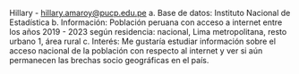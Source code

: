 Hillary - hillary.amaroy@pucp.edu.pe 
a. Base de datos: Instituto Nacional de Estadística
b. Información: Población peruana con acceso a internet entre los años 2019 - 2023 según residencia:  nacional, Lima metropolitana, resto urbano 1, área rural 
c. Interés: Me gustaría estudiar información sobre el acceso nacional de la población con respecto al internet y ver si aún permanecen las brechas socio geográficas en el país. 
